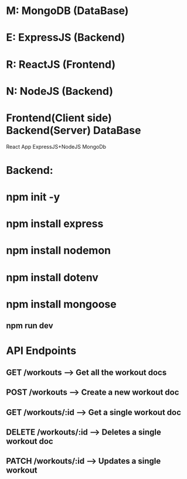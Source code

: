 # M: MongoDB (DataBase)
# E: ExpressJS (Backend)
# R: ReactJS (Frontend)
# N: NodeJS (Backend)

# Frontend(Client side)    Backend(Server)     DataBase
 React App                  ExpressJS+NodeJS    MongoDb

# Backend:
 # npm init -y
 # npm install express
 # npm install nodemon
 # npm install dotenv
 # npm install mongoose

 ## npm run dev

# API Endpoints
## GET     /workouts       --> Get all the workout docs
## POST    /workouts       --> Create a new workout doc
## GET     /workouts/:id   --> Get a single workout doc
## DELETE  /workouts/:id   --> Deletes a single workout doc
## PATCH   /workouts/:id   --> Updates a single workout
